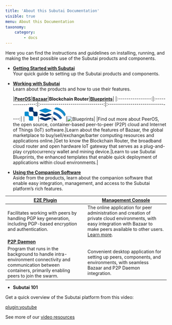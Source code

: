 ```yaml
---
title: 'About this Subutai Documentation'
visible: true
menu: About this Documentation
taxonomy:
    category:
        - docs
---
```


Here you can find the instructions and guidelines on installing, running, and making the best possible use of the Subutai products and components.

- **[Getting Started with Subutai](https://github.com/MarilizaC/doc_v2/wiki/Working-with-Subutai#getting-started-with-subutai)**  
  Your quick guide to setting up the Subutai products and components.

- **[Working with Subutai](https://github.com/MarilizaC/doc_v2/wiki/Working-with-Subutai#working-with-subutai)**  
  Learn about the products and how to use their features.
  
  |**[PeerOS](../working-with-subutai/using-peeros)**|**[Bazaar](../working-with-subutai/using-bazaar)**|**Blockchain Router**|**[Blueprints](../working-with-subutai/blueprints)**|
|:----------------:|:----------------:|:-------------------------------:|:-------------------------------:|
|![PeerOS](../icon_peerOS.png)|![Bazaar](../icon_bazaar.png)|![Blockchain Router](../icon_brouter.png)|![Blueprints](../icon_blueprints.png)|
|Find out more about PeerOS, the open source, container-based peer-to-peer (P2P) cloud and Internet of Things (IoT) software.|Learn about the features of Bazaar, the global marketplace to buy/sell/exchange/barter computing resources and applications online.|Get to know the Blockchain Router, the broadband cloud router and open hardware IoT gateway that serves as a plug-and-play cryptocurrency wallet and mining device.|Learn to use Subutai Blueprints, the enhanced templates that enable quick deployment of applications within cloud environments.|

- **[Using the Companion Software]()**  
Aside from the products, learn about the companion software that enable easy integration, management, and access to the Subutai platform’s rich features.

|**[E2E Plugin](../software-components/e2e-plugin)**|**[Management Console](../software-components/management-console)**|
|--------------|----------------------|
|Facilitates working with peers by handling PGP key generation, including PGP-based encryption and authentication.|The online application for peer administration and creation of private cloud environments, with easy integration with Bazaar to make peers available to other users. [Learn more](../software-components/using-management-console).|
|**[P2P Daemon](../software-components/p2p-daemon)**||**[Control Center](../software-components/control-center)**|
|Program that runs in the background to handle intra-environment connectivity and communication between containers, primarily enabling peers to join the swarm.|Convenient desktop application for setting up peers, components, and environments, with seamless Bazaar and P2P Daemon integration.|

- **Subutai 101**

Get a quick overview of the Subutai platform from this video:

[plugin:youtube](https://www.youtube.com/watch?v=HzDoNvtWLjU)

See more of our [video resources](../videos)
